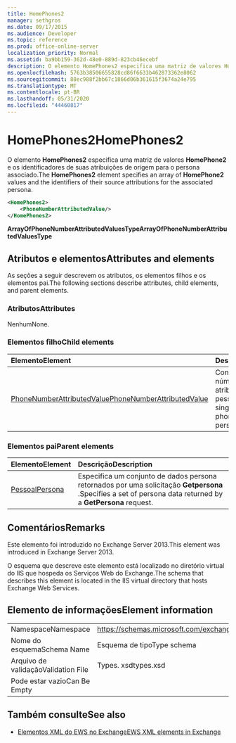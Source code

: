 ```yaml
---
title: HomePhones2
manager: sethgros
ms.date: 09/17/2015
ms.audience: Developer
ms.topic: reference
ms.prod: office-online-server
localization_priority: Normal
ms.assetid: ba9bb159-362d-48e0-889d-823cb46ecebf
description: O elemento HomePhones2 especifica uma matriz de valores HomePhone2 e os identificadores de suas atribuições de origem para o persona associado.
ms.openlocfilehash: 5763b38506655828cd86f6633b462873362e8062
ms.sourcegitcommit: 88ec988f2bb67c1866d06b361615f3674a24e795
ms.translationtype: MT
ms.contentlocale: pt-BR
ms.lasthandoff: 05/31/2020
ms.locfileid: "44460817"
---
```

# <a name="homephones2"></a><span data-ttu-id="0d6fd-103">HomePhones2</span><span class="sxs-lookup"><span data-stu-id="0d6fd-103">HomePhones2</span></span>

<span data-ttu-id="0d6fd-104">O elemento **HomePhones2** especifica uma matriz de valores **HomePhone2** e os identificadores de suas atribuições de origem para o persona associado.</span><span class="sxs-lookup"><span data-stu-id="0d6fd-104">The **HomePhones2** element specifies an array of **HomePhone2** values and the identifiers of their source attributions for the associated persona.</span></span> 
  
```XML
<HomePhones2>
    <PhoneNumberAttributedValue/>
</HomePhones2>
```

 <span data-ttu-id="0d6fd-105">**ArrayOfPhoneNumberAttributedValuesType**</span><span class="sxs-lookup"><span data-stu-id="0d6fd-105">**ArrayOfPhoneNumberAttributedValuesType**</span></span>
## <a name="attributes-and-elements"></a><span data-ttu-id="0d6fd-106">Atributos e elementos</span><span class="sxs-lookup"><span data-stu-id="0d6fd-106">Attributes and elements</span></span>

<span data-ttu-id="0d6fd-107">As seções a seguir descrevem os atributos, os elementos filhos e os elementos pai.</span><span class="sxs-lookup"><span data-stu-id="0d6fd-107">The following sections describe attributes, child elements, and parent elements.</span></span>
  
### <a name="attributes"></a><span data-ttu-id="0d6fd-108">Atributos</span><span class="sxs-lookup"><span data-stu-id="0d6fd-108">Attributes</span></span>

<span data-ttu-id="0d6fd-109">Nenhum</span><span class="sxs-lookup"><span data-stu-id="0d6fd-109">None.</span></span>
  
### <a name="child-elements"></a><span data-ttu-id="0d6fd-110">Elementos filho</span><span class="sxs-lookup"><span data-stu-id="0d6fd-110">Child elements</span></span>

|<span data-ttu-id="0d6fd-111">**Elemento**</span><span class="sxs-lookup"><span data-stu-id="0d6fd-111">**Element**</span></span>|<span data-ttu-id="0d6fd-112">**Descrição**</span><span class="sxs-lookup"><span data-stu-id="0d6fd-112">**Description**</span></span>|
|:-----|:-----|
|[<span data-ttu-id="0d6fd-113">PhoneNumberAttributedValue</span><span class="sxs-lookup"><span data-stu-id="0d6fd-113">PhoneNumberAttributedValue</span></span>](phonenumberattributedvalue.md) <br/> |<span data-ttu-id="0d6fd-114">Contém um único número de telefone atribuído para uma pessoa.</span><span class="sxs-lookup"><span data-stu-id="0d6fd-114">Contains a single attributed phone number for a persona.</span></span>  <br/> |
   
### <a name="parent-elements"></a><span data-ttu-id="0d6fd-115">Elementos pai</span><span class="sxs-lookup"><span data-stu-id="0d6fd-115">Parent elements</span></span>

|<span data-ttu-id="0d6fd-116">**Elemento**</span><span class="sxs-lookup"><span data-stu-id="0d6fd-116">**Element**</span></span>|<span data-ttu-id="0d6fd-117">**Descrição**</span><span class="sxs-lookup"><span data-stu-id="0d6fd-117">**Description**</span></span>|
|:-----|:-----|
|[<span data-ttu-id="0d6fd-118">Pessoal</span><span class="sxs-lookup"><span data-stu-id="0d6fd-118">Persona</span></span>](persona.md) <br/> |<span data-ttu-id="0d6fd-119">Especifica um conjunto de dados persona retornados por uma solicitação **Getpersona** .</span><span class="sxs-lookup"><span data-stu-id="0d6fd-119">Specifies a set of persona data returned by a **GetPersona** request.</span></span>  <br/> |
   
## <a name="remarks"></a><span data-ttu-id="0d6fd-120">Comentários</span><span class="sxs-lookup"><span data-stu-id="0d6fd-120">Remarks</span></span>

<span data-ttu-id="0d6fd-121">Este elemento foi introduzido no Exchange Server 2013.</span><span class="sxs-lookup"><span data-stu-id="0d6fd-121">This element was introduced in Exchange Server 2013.</span></span>
  
<span data-ttu-id="0d6fd-122">O esquema que descreve este elemento está localizado no diretório virtual do IIS que hospeda os Serviços Web do Exchange.</span><span class="sxs-lookup"><span data-stu-id="0d6fd-122">The schema that describes this element is located in the IIS virtual directory that hosts Exchange Web Services.</span></span>
  
## <a name="element-information"></a><span data-ttu-id="0d6fd-123">Elemento de informações</span><span class="sxs-lookup"><span data-stu-id="0d6fd-123">Element information</span></span>

|||
|:-----|:-----|
|<span data-ttu-id="0d6fd-124">Namespace</span><span class="sxs-lookup"><span data-stu-id="0d6fd-124">Namespace</span></span>  <br/> |https://schemas.microsoft.com/exchange/services/2006/types  <br/> |
|<span data-ttu-id="0d6fd-125">Nome do esquema</span><span class="sxs-lookup"><span data-stu-id="0d6fd-125">Schema Name</span></span>  <br/> |<span data-ttu-id="0d6fd-126">Esquema de tipo</span><span class="sxs-lookup"><span data-stu-id="0d6fd-126">Type schema</span></span>  <br/> |
|<span data-ttu-id="0d6fd-127">Arquivo de validação</span><span class="sxs-lookup"><span data-stu-id="0d6fd-127">Validation File</span></span>  <br/> |<span data-ttu-id="0d6fd-128">Types. xsd</span><span class="sxs-lookup"><span data-stu-id="0d6fd-128">types.xsd</span></span>  <br/> |
|<span data-ttu-id="0d6fd-129">Pode estar vazio</span><span class="sxs-lookup"><span data-stu-id="0d6fd-129">Can Be Empty</span></span>  <br/> ||
   
## <a name="see-also"></a><span data-ttu-id="0d6fd-130">Também consulte</span><span class="sxs-lookup"><span data-stu-id="0d6fd-130">See also</span></span>



- [<span data-ttu-id="0d6fd-131">Elementos XML do EWS no Exchange</span><span class="sxs-lookup"><span data-stu-id="0d6fd-131">EWS XML elements in Exchange</span></span>](ews-xml-elements-in-exchange.md)

